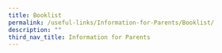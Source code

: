 ```yaml
---
title: Booklist
permalink: /useful-links/Information-for-Parents/Booklist/
description: ""
third_nav_title: Information for Parents
---
```

